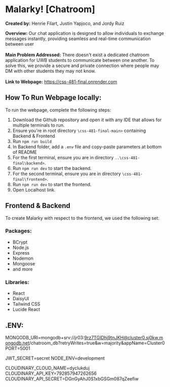 # Malarky! [Chatroom]

**Created by:** Henrie Filart, Justin Yapjoco, and Jordy Ruiz

**Overview:** Our chat application is designed to allow individuals to exchange messages instantly, providing seamless and 
real-time communication between user 
<br><br>
**Main Problem Addressed:** There doesn't exist a dedicated chatroom application for UWB students to communicate between
one another. To solve this, we provide a secure and private connection where people may DM with other students they may
not know.
<br><br>
**Link to Webpage:** https://css-481-final.onrender.com

## How To Run Webpage locally:
To run the webpage, complete the following steps:
1. Download the Github repository and open it with any IDE that allows for multiple terminals to run.
2. Ensure you're in root directory `\css-481-final-main>` containing Backend & Frontend
3. Run `npm run build`
4. In Backend folder, add a `.env` file and copy-paste parameters at bottom of README
5. For the first terminal, ensure you are in directory `..\css-481-final\backend>`.
6. Run `npm run dev` to start the backend.
7. For the second terminal, ensure you are in directory `\css-481-final\frontend>`.
8. Run `npm run dev` to start the frontend.
9. Open Localhost link.

## Frontend & Backend

To create Malarky with respect to the frontend, we used the following set:
### Packages:
- BCrypt
- Node.js
- Express
- Nodemon
- Mongoose
- and more
### Libraries:
- React
- DaisyUI
- Tailwind CSS
- Lucide React

## .ENV:
MONGODB_URI=mongodb+srv://jr03:9rz7TGIDhj9tnJKH@cluster0.sj0kw.mongodb.net/chatroom_db?retryWrites=true&w=majority&appName=Cluster0
PORT=5001

JWT_SECRET=secret
NODE_ENV=development

CLOUDINARY_CLOUD_NAME=dyclukduj
CLOUDINARY_API_KEY=792857947262656
CLOUDINARY_API_SECRET=DGnGyAhJ0S1xbGSGm087qZeefiw
